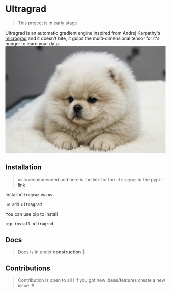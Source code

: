 # Ultragrad
> This project is in early stage

Ultragrad is an automatic gradient engine inspired from Andrej Karpathy's [micrograd](https://github.com/karpathy/micrograd) and it doesn't bite, it gulps the multi-dimensional tensor for it's hunger to learn your data. 
![Puppy Image](puppy_beast.png)

## Installation
> `uv` is recommended and here is the link for the `ultragrad` in the pypi - [link](https://pypi.org/project/ultragrad/)

Install `ultragrad` via `uv`
```
uv add ultragrad
```

You can use pip to install 

```
pip install ultragrad
```

## Docs
> Docs is in under **construction** 🚧

## Contributions
> Contribution is open to all ! if you got new ideas/features create a new issue !!!